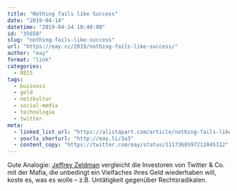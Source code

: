 ```yaml
---
title: "Nothing fails like Success"
date: "2019-04-14"
datetime: "2019-04-14 10:40:00"
id: "35658"
slug: "nothing-fails-like-success"
url: "https://eay.cc/2019/nothing-fails-like-success/"
author: "eay"
format: "link"
categories:
  - 0815
tags:
  - business
  - geld
  - netzkultur
  - social-media
  - technologie
  - twitter
meta:
  - linked_list_url: "https://alistapart.com/article/nothing-fails-like-success/"
  - yourls_shorturl: "http://eay.li/3a3"
  - content_copy: "https://twitter.com/eay/status/1117360597212045312"
---
```


Gute Analogie: [Jeffrey Zeldman](https://www.zeldman.com/) vergleicht die Investoren von Twitter & Co. mit der Mafia, die unbedingt ein Vielfaches ihres Geld wiederhaben will, koste es, was es wolle – z.B. Untätigkeit gegenüber Rechtsradikalen.
